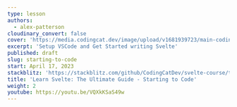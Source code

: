 ```yaml
---
type: lesson
authors:
  - alex-patterson
cloudinary_convert: false
cover: 'https://media.codingcat.dev/image/upload/v1681939723/main-codingcatdev-photo/courses/svelte/starting-to-code.png'
excerpt: 'Setup VSCode and Get Started writing Svelte'
published: draft
slug: starting-to-code
start: April 17, 2023
stackblitz: 'https://stackblitz.com/github/CodingCatDev/svelte-course/tree/03-starting-to-code?embed=1&file=apps/svelte-site/src/routes/%2Bpage.svelte'
title: 'Learn Svelte: The Ultimate Guide - Starting to Code'
weight: 2
youtube: https://youtu.be/VQXkKSaS49w
---
```

